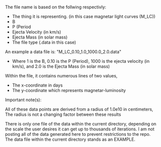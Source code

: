 The file name is based on the follwing respectivly:

- The thing it is representing. (in this case magnetar light curves (M_LC))
- B
- P (Period
- Ejecta Velocity (in km/s)
- Ejecta Mass (in solar mass)
- The file type (.data in this case)


An example a data file is: "M_LC_0.10_1.0_1000.0_2.0.data"
 
- Where 1 is the B, 0.10 is the P (Period), 1000 is the ejecta velocity (in km/s), and 2.0 is the Ejecta Mass (in solar mass)


Within the file, it contains numerous lines of two values,

- The x-coordinate in days
- The y-coordinate which represents magnetar-luminosity 


Important note(s):

All of these data points are derived from a radius of 1.0e10 in centimeters, The radius is not a changing factor between these results

There is only one file of the data within the current directory, depending on the scale the user desires it can get up to thousands of iterations. I am not posting all of the data generated here to prevent restrictions to the repo.
The data file within the current directory stands as an EXAMPLE.
